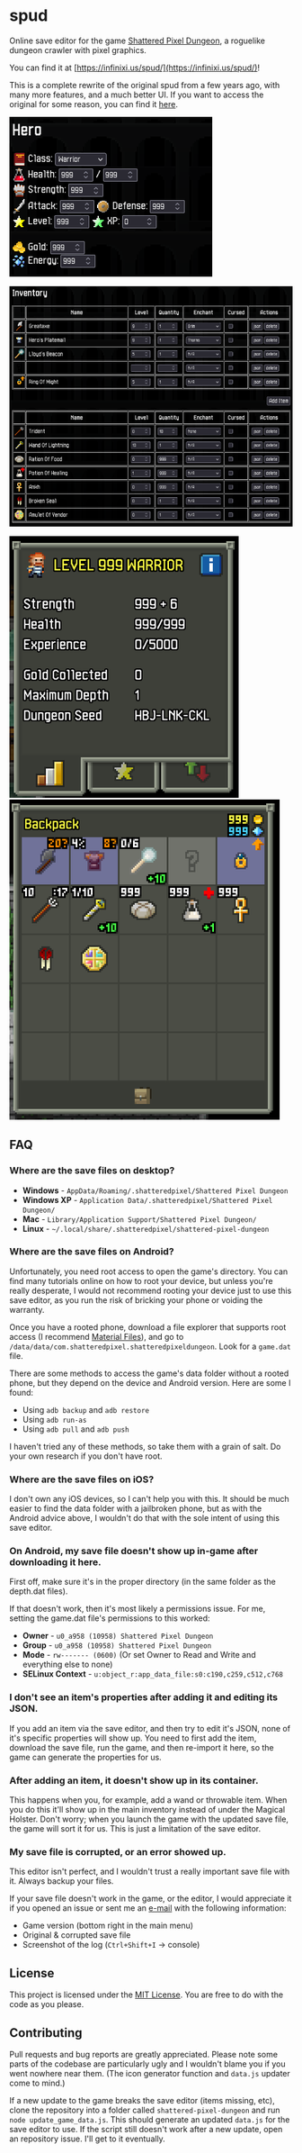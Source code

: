 # spud

Online save editor for the game [Shattered Pixel Dungeon](https://github.com/00-Evan/shattered-pixel-dungeon), a roguelike dungeon crawler with pixel graphics.

You can find it at [https://infinixi.us/spud/](https://infinixi.us/spud/)!

This is a complete rewrite of the original spud from a few years ago, with many more features, and a much better UI. If you want to access the original for some reason, you can find it [here](https://infinixi.us/spud/old/index.html).

![](/web/assets/images/screenshot_1.png)

![](/web/assets/images/screenshot_2.png)

![](/web/assets/images/screenshot_3.png)
![](/web/assets/images/screenshot_4.png)

## FAQ

### Where are the save files on desktop?

- **Windows** - `AppData/Roaming/.shatteredpixel/Shattered Pixel Dungeon`
- **Windows XP** - `Application Data/.shatteredpixel/Shattered Pixel Dungeon/`
- **Mac** - `Library/Application Support/Shattered Pixel Dungeon/`
- **Linux** - `~/.local/share/.shatteredpixel/shattered-pixel-dungeon`

### Where are the save files on Android?

Unfortunately, you need root access to open the game's directory. You can find many tutorials online on how to root your device, but unless you're really desperate, I would not recommend rooting your device just to use this save editor, as you run the risk of bricking your phone or voiding the warranty.

Once you have a rooted phone, download a file explorer that supports root access (I recommend [Material Files](https://play.google.com/store/apps/details?id=me.zhanghai.android.files&hl=en)), and go to `/data/data/com.shatteredpixel.shatteredpixeldungeon`. Look for a `game.dat` file.

There are some methods to access the game's data folder without a rooted phone, but they depend on the device and Android version. Here are some I found:
- Using `adb backup` and `adb restore`
- Using `adb run-as`
- Using `adb pull` and `adb push`

I haven't tried any of these methods, so take them with a grain of salt. Do your own research if you don't have root.

### Where are the save files on iOS?

I don't own any iOS devices, so I can't help you with this. It should be much easier to find the data folder with a jailbroken phone, but as with the Android advice above, I wouldn't do that with the sole intent of using this save editor.

### On Android, my save file doesn't show up in-game after downloading it here.

First off, make sure it's in the proper directory (in the same folder as the depth.dat files).

If that doesn't work, then it's most likely a permissions issue.
For me, setting the game.dat file's permissions to this worked:
- **Owner** - `u0_a958 (10958) Shattered Pixel Dungeon`
- **Group** - `u0_a958 (10958) Shattered Pixel Dungeon`
- **Mode** - `rw------- (0600)` (Or set Owner to Read and Write and everything else to none)
- **SELinux Context** - `u:object_r:app_data_file:s0:c190,c259,c512,c768`

### I don't see an item's properties after adding it and editing its JSON.

If you add an item via the save editor, and then try to edit it's JSON, none of it's specific properties will show up. You need to first add the item, download the save file, run the game, and then re-import it here, so the game can generate the properties for us.

### After adding an item, it doesn't show up in its container.

This happens when you, for example, add a wand or throwable item. When you do this it'll show up in the main inventory instead of under the Magical Holster. Don't worry; when you launch the game with the updated save file, the game will sort it for us. This is just a limitation of the save editor.

### My save file is corrupted, or an error showed up.

This editor isn't perfect, and I wouldn't trust a really important save file with it. Always backup your files.

If your save file doesn't work in the game, or the editor, I would appreciate it if you opened an issue or sent me an [e-mail](mailto:spud@infinixi.us) with the following information:
- Game version (bottom right in the main menu)
- Original & corrupted save file
- Screenshot of the log (`Ctrl+Shift+I` -> console)
  
## License

This project is licensed under the [MIT License](https://github.com/Infinixius/spud/blob/main/LICENSE). You are free to do with the code as you please.

## Contributing

Pull requests and bug reports are greatly appreciated. Please note some parts of the codebase are particularly ugly and I wouldn't blame you if you went nowhere near them. (The icon generator function and `data.js` updater come to mind.)

If a new update to the game breaks the save editor (items missing, etc), clone the repository into a folder called `shattered-pixel-dungeon` and run `node update_game_data.js`. This should generate an updated `data.js` for the save editor to use. If the script still doesn't work after a new update, open an repository issue. I'll get to it eventually.